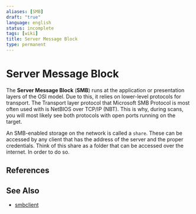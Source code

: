 ```yaml
---
aliases: [SMB]
draft: "true"
language: english
status: incomplete
tags: [wiki]
title: Server Message Block
type: permanent
---
```


# Server Message Block

The **Server Message Block** (**SMB**) runs at the application or presentation layers of the OSI model. Due to this, it relies on lower-level protocols for transport. The Transport layer protocol that Microsoft SMB Protocol is most often used with is NetBIOS over TCP/IP (NBT). This is why, during scans, you will most likely see both protocols with open ports running on the target.

An SMB-enabled storage on the network is called a `share`. These can be accessed by any client that has the address of the server and the proper credentials. Think of this share as a folder that can be accessed over the internet. In order to do so.

## References

## See Also

- [smbclient](smbclient.md)
